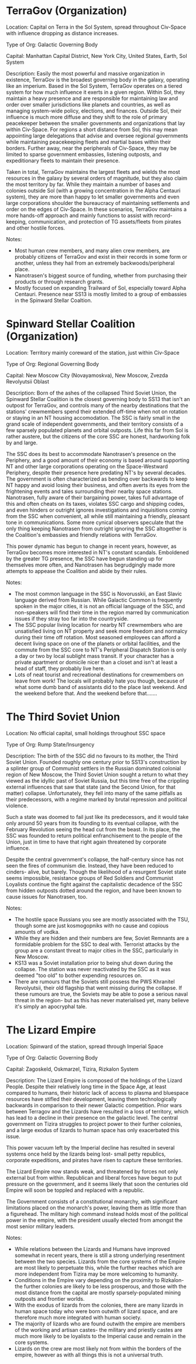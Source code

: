 # TerraGov (Organization)

Location: Capital on Terra in the Sol System, spread throughout Civ-Space with influence dropping as distance increases.

Type of Org: Galactic Governing Body

Capital: Manhattan Capital District, New York City, United States, Earth, Sol System

Description: Easily the most powerful and massive organization in existence, TerraGov is the broadest governing body in the galaxy, operating like an imperium. Based in the Sol System, TerraGov operates on a tiered system for how much influence it exerts in a given region. Within Sol, they maintain a heavy presence and are responsible for maintaining law and order over smaller jurisdictions like planets and countries, as well as managing system-wide policy, elections, and finances. Outside Sol, their influence is much more diffuse and they shift to the role of primary peacekeeper between the smaller governments and organizations that lay within Civ-Space. For regions a short distance from Sol, this may mean appointing large delegations that advise and oversee regional governments while maintaining peacekeeping fleets and martial bases within their borders. Further away, near the peripherals of Civ-Space, they may be limited to sparse government embassies, listening outposts, and expeditionary fleets to maintain their presence.

Taken in total, TerraGov maintains the largest fleets and wields the most resources in the galaxy by several orders of magnitude, but they also claim the most territory by far. While they maintain a number of bases and colonies outside Sol (with a growing concentration in the Alpha Centauri system), they are more than happy to let smaller governments and even large corporations shoulder the bureaucracy of maintaining settlements and order on the edges of Civ-Space. In these scenarios, TerraGov maintains a more hands-off approach and mainly functions to assist with record-keeping, communication, and protection of TG assets/fleets from pirates and other hostile forces.

Notes:

* Most human crew members, and many alien crew members, are probably citizens of TerraGov and exist in their records in some form or another, unless they hail from an extremely backwoods/peripheral place.
* Nanotrasen's biggest source of funding, whether from purchasing their products or through research grants.
* Mostly focused on expanding Trailward of Sol, especially toward Alpha Centauri. Presence near SS13 is mostly limited to a group of embassies in the Spinward Stellar Coaltion.


# Spinward Stellar Coalition (Organization)

Location: Territory mainly coreward of the station, just within Civ-Space

Type of Org: Regional Governing Body

Capital: New Moscow City (Novayamoskva), New Moscow, Zvezda Revolyutsii Oblast

Description: Born of the ashes of the collapsed Third Soviet Union, the Spinward Stellar Coalition is the closest governing body to SS13 that isn't an outpost for TerraGov, and controls many of the nearby destinations that the stations' crewmembers spend their extended off-time when not on rotation or staying in an NT housing accomodation. The SSC is fairly small in the grand scale of independent governments, and their territory consists of a few sparsely populated planets and orbital outposts. Life this far from Sol is rather austere, but the citizens of the core SSC are honest, hardworking folk by and large.

The SSC does its best to accommodate Nanotrasen's presence on the Periphery, and a good amount of their economy is based around supporting NT and other large corporations operating on the Space-Westward Periphery, despite their presence here predating NT's by several decades. The government is often characterized as bending over backwards to keep NT happy and avoid losing their business, and often averts its eyes from the frightening events and tales surrounding their nearby space stations. Nanotrasen, fully aware of their bargaining power, takes full advantage of this and often cheats on its taxes, violates SSC cargo and shipping codes, and even hinders or outright ignores investigations and inquisitions coming from the SSC when convenient, all while still maintaining a friendly, pleasant tone in communications. Some more cynical observers speculate that the only thing keeping Nanotrasen from outright ignoring the SSC altogether is the Coalition's embassies and friendly relations with TerraGov.

This power dynamic has begun to change in recent years, however, as TerraGov becomes more interested in NT's constant scandals. Emboldened by the greater TG presence, the SSC have begun standing up for themselves more often, and Nanotrasen has begrudgingly made more attempts to appease the Coalition and abide by their rules.

Notes:
* The most common language in the SSC is Novorusskii, an East Slavic language derived from Russian. While Galactic Common is frequently spoken in the major cities, it is not an official language of the SSC, and non-speakers will find their time in the region marred by communication issues if they stray too far into the countryside.
* The SSC popular living location for nearby NT crewmembers who are unsatisfied living on NT property and seek more freedom and normalcy during their time off rotation. Most seasoned employees can afford a decent living space on one of the planets or orbital facilities, and the commute from the SSC core to NT's Peripheral Dispatch Station is only a day or two by local sublight mass transit. If your character has a private apartment or domicile nicer than a closet and isn't at least a head of staff, they probably live here.
* Lots of neat tourist and recreational destinations for crewmembers on leave from work! The locals will probably hate you though, because of what some dumb band of assistants did to the place last weekend. And the weekend before that. And the weekend before that.......


# The Third Soviet Union

Location: No official capital, small holdings throughout SSC space

Type of Org: Rump State/Insurgency

Description: The birth of the SSC did no favours to its mother, the Third Soviet Union. Founded roughly one century prior to SS13's construction by a splinter group of Communist settlers in the Russian dominated colonial region of New Moscow, the Third Soviet Union sought a return to what they viewed as the idyllic past of Soviet Russia, but this time free of the crippling external influences that saw that state (and the Second Union, for that matter) collapse. Unfortunately, they fell into many of the same pitfalls as their predecessors, with a regime marked by brutal repression and political violence.

Such a state was doomed to fail just like its predecessors, and it would take only around 50 years from its founding to its eventual collapse, with the February Revolution seeing the head cut from the beast. In its place, the SSC was founded to return political enfranchisement to the people of the Union, just in time to have that right again threatened by corporate influence.

Despite the central government's collapse, the half-century since has not seen the fires of communism die. Instead, they have been reduced to cinders- alive, but barely. Though the likelihood of a resurgent Soviet state seems impossible, resistance groups of Red Soldiers and Communist Loyalists continue the fight against the capitalistic decadence of the SSC from hidden outposts dotted around the region, and have been known to cause issues for Nanotrasen, too.

Notes:
* The hostile space Russians you see are mostly associated with the TSU, though some are just kosmogopniks with no cause and copious amounts of vodka.
* While they are hidden and their numbers are few, Soviet Remnants are a formidable problem for the SSC to deal with. Terrorist attacks by the group are a constant threat to major cities in the SSC, particularly in New Moscow.
* KS13 was a Soviet installation prior to being shut down during the collapse. The station was never reactivated by the SSC as it was deemed "too old" to bother expending resources on.
* There are rumours that the Soviets still possess the PWS Khranitel Revolyutsii, their old flagship that went missing during the collapse. If these rumours are true, the Soviets may be able to pose a serious naval threat in the region- but as this has never materialised yet, many believe it's simply an apocryphal tale.


# The Lizard Empire

Location: Spinward of the station, spread through Imperial Space

Type of Org: Galactic Governing Body

Capital: Zagoskeld, Oskmarzel, Tizira, Rizkalon System

Description: The Lizard Empire is composed of the holdings of the Lizard People. Despite their relatively long time in the Space Age, at least compared to humans, their historic lack of access to plasma and bluespace resources have stifled their development, leaving them technologically backwards in comparison to their newer Galactic competition. Prior wars between Terragov and the Lizards have resulted in a loss of territory, which has lead to a decline in their presence on the galactic level. The central government on Tizira struggles to project power to their further colonies, and a large exodus of lizards to human space has only exacerbated this issue.

This power vacuum left by the Imperial decline has resulted in several systems once held by the lizards being lost- small petty republics, corporate expeditions, and pirates have risen to capture these territories.

The Lizard Empire now stands weak, and threatened by forces not only external but from within. Republican and liberal forces have begun to put pressure on the government, and it seems likely that soon the centuries old Empire will soon be toppled and replaced with a republic.

The Government consists of a constitutional monarchy, with significant limitations placed on the monarch's power, leaving them as little more than a figurehead. The military high command instead holds most of the political power in the empire, with the president usually elected from amongst the most senior military leaders.

Notes:
* While relations between the Lizards and Humans have improved somewhat in recent years, there is still a strong underlying resentment between the two species. Lizards from the core systems of the Empire are most likely to perpetuate this, while the further reaches which are more independent from Tizira may be more welcoming to humanity.
* Conditions in the Empire vary depending on the proximity to Rizkalon- the further colonies are likely to be less prosperous, and those with the most distance from the capital are mostly sparsely-populated mining outposts and frontier worlds.
* With the exodus of lizards from the colonies, there are many lizards in human space today who were born outwith of lizard space, and are therefore much more integrated with human society.
* The majority of lizards who are found outwith the empire are members of the working and artisan castes- the military and priestly castes are much more likely to be loyalists to the Imperial cause and remain in the core systems.
* Lizards on the crew are most likely not from within the borders of the empire, however as with all things this is not a universal truth.